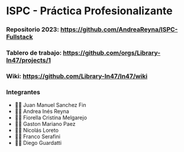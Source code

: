 # ISPC - Práctica Profesionalizante

### Repositorio 2023: https://github.com/AndreaReyna/ISPC-Fullstack

### Tablero de trabajo: https://github.com/orgs/Library-In47/projects/1

### Wiki: https://github.com/Library-In47/In47/wiki


### Integrantes
* 👨‍💻 Juan Manuel Sanchez Fin
* 👩‍🏫 Andrea Inés Reyna
* 👩‍🏫 Fiorella Cristina Melgarejo
* 👨‍💻 Gaston Mariano Paez
* 👨‍💻 Nicolás Loreto
* 👨‍💻 Franco Serafini
* 👨‍💻 Diego Guardatti 

